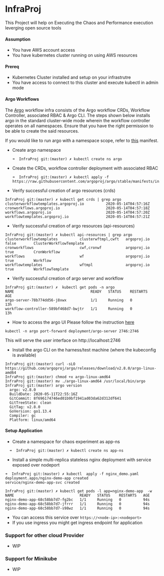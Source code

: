 # InfraProj
This Project will help on Executing the Chaos and Performance execution leverging open source tools

#### Assumption
- You have AWS account access 
- You have kubernetes cluster running on using AWS resources

#### Prereq 
- Kubernetes Cluster installed and setup on your infrastrutre 
- You have access to connect to this cluster and execute kubectl in admin mode
#### Argo Workflows
The [Argo](https://github.com/argoproj/argo) workflow infra consists of the Argo workflow CRDs, Workflow Controller, associated RBAC & Argo CLI. The steps
shown below installs argo in the standard cluster-wide mode wherein the workflow controller operates on all
namespaces. Ensure that you have the right permission to be able to create the said resources.

If you would like to run argo with a namespace scope, refer to [this](https://github.com/argoproj/argo/blob/master/manifests/namespace-install.yaml) manifest.

- Create argo namespace
  ```
  ➜  InfraProj git:(master) ✗ kubectl create ns argo
  ```
- Create the CRDs, workflow controller deployment with associated RBAC
  ```
  ➜  InfraProj git:(master) ✗ kubectl apply -f https://raw.githubusercontent.com/argoproj/argo/stable/manifests/install.yaml
  ```
- Verify successful creation of argo resources (crds)
```
InfraProj git:(master) ✗ kubectl get crds | grep argo
clusterworkflowtemplates.argoproj.io          2020-05-14T04:57:16Z
cronworkflows.argoproj.io                     2020-05-14T04:57:18Z
workflows.argoproj.io                         2020-05-14T04:57:20Z
workflowtemplates.argoproj.io                 2020-05-14T04:57:21Z
```
- Verify successful creation of argo resources (api-resources)
```
InfraProj git:(master) ✗ kubectl api-resources | grep argo
clusterworkflowtemplates          clusterwftmpl,cwft   argoproj.io                    false        ClusterWorkflowTemplate
cronworkflows                     cwf,cronwf           argoproj.io                    true         CronWorkflow
workflows                         wf                   argoproj.io                    true         Workflow
workflowtemplates                 wftmpl               argoproj.io                    true         WorkflowTemplate
```
- Verify successful creation of argo server and workflow
```
InfraProj git:(master) ✗  kubectl get pods -n argo
NAME                                   READY   STATUS    RESTARTS   AGE
argo-server-78b774dd56-j8xwx           1/1     Running   0          13h
workflow-controller-589bf468d7-bwjtr   1/1     Running   0          13h
```

- How to access the argo UI
Please follow the instruction [here](https://github.com/argoproj/argo/blob/master/docs/quick-start.md)
```
kubectl -n argo port-forward deployment/argo-server 2746:2746
```
This will serve the user interface on http://localhost:2746

- Install the argo CLI on the harness/test machine (where the kubeconfig is available)
```
InfraProj git:(master) curl -sLO https://github.com/argoproj/argo/releases/download/v2.8.0/argo-linux-amd64
InfraProj git:(master) chmod +x argo-linux-amd64
InfraProj git:(master) mv ./argo-linux-amd64 /usr/local/bin/argo
InfraProj git:(master) argo version
  argo: v2.8.0
  BuildDate: 2020-05-11T22:55:16Z
  GitCommit: 8f696174746ed01b9bf1941ad03da62d312df641
  GitTreeState: clean
  GitTag: v2.8.0
  GoVersion: go1.13.4
  Compiler: gc
  Platform: linux/amd64
``` 
#### Setup Application 
- Create a namespace for chaos experiment as app-ns
```
  ➜  InfraProj git:(master) ✗ kubectl create ns app-ns
```
- Install a simple multi-replica stateless nginx deployment with service exposed over nodeport
```
➜  InfraProj git:(master) ✗ kubectl  apply -f nginx_demo.yaml
deployment.apps/nginx-demo-app created
service/nginx-demo-app-svc created
  ```
  ```
InfraProj git:(master) ✗ kubectl get pods -l app=nginx-demo-app  -w
NAME                              READY   STATUS    RESTARTS   AGE
nginx-demo-app-68c58bb7d7-fg2bc   1/1     Running   0          94s
nginx-demo-app-68c58bb7d7-jfrrr   1/1     Running   0          94s
nginx-demo-app-68c58bb7d7-s98wz   1/1     Running   0          94s
  ```
- You can access this service over `https://<node-ip>:<nodeport>`
- If you use ingress you might get ingress endpoint for application

### Support for other cloud Provider 
- WIP

### Support for Minikube
- WIP

